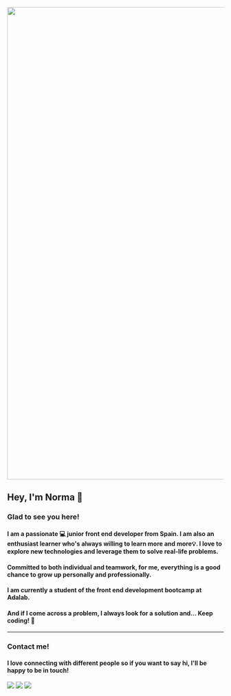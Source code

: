 


 
 

<img align="center" width="1200" height="1100" src="https://i.imgur.com/xrfi68j.gif">





## Hey, I'm Norma 👋


### Glad to see you here!




#### I am a passionate 💻  junior front end developer from Spain. I am also an enthusiast learner who's always willing to learn more and more💡. I love to explore new technologies and leverage them to solve real-life problems. 
#### 
#### Committed to both individual and teamwork, for me, everything is a good chance to grow up personally and professionally.
#### 
#### I am currently a student of the front end development bootcamp at Adalab.
#### 
#### And if I come across a problem, I always look for a solution and… Keep coding! 🚀




---



### Contact me!
#### 
#### I love connecting with different people so if you want to say hi, I'll be happy to be in touch! 

 [![](https://i.imgur.com/5Y7Ks59.png)](https://www.instagram.com/normarivas__/)                [![](https://i.imgur.com/RxMHei3.png)](https://www.linkedin.com/in/normarivas)                [![](https://i.imgur.com/C85yS6z.png)](https://twitter.com/NormaRivas_)
 
 


     
     

